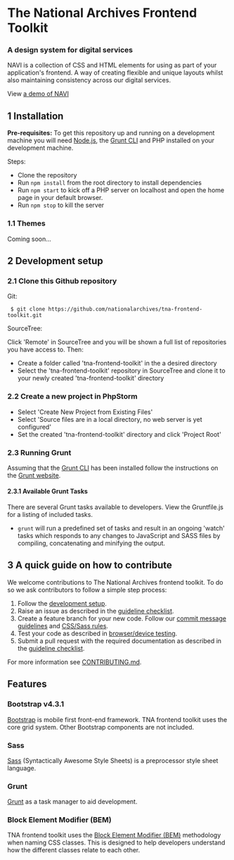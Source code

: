 # The National Archives Frontend Toolkit

### A design system for digital services

NAVI is a collection of CSS and HTML elements for using as part of your application's frontend. A way of creating flexible and unique layouts whilst also maintaining consistency across our digital services.

View [a demo of NAVI](https://cdn.nationalarchives.gov.uk/toolkit/index.html)

## 1 Installation

**Pre-requisites:** To get this repository up and running on a development machine you will need [Node.js](https://nodejs.org/en/), the [Grunt CLI](https://gruntjs.com) and PHP installed on your development machine.

Steps: 

* Clone the repository 
* Run `npm install` from the root directory to install dependencies
* Run `npm start` to kick off a PHP server on localhost and open the home page in your default browser.
* Run `npm stop` to kill the server

### 1.1 Themes

Coming soon...

## 2 Development setup

### 2.1 Clone this Github repository

Git:

```
 $ git clone https://github.com/nationalarchives/tna-frontend-toolkit.git
```

SourceTree:

Click 'Remote' in SourceTree and you will be shown a full list of repositories you have access to. Then: 

* Create a folder called 'tna-frontend-toolkit' in the a desired directory
* Select the 'tna-frontend-toolkit' repository in SourceTree and clone it to your newly created 'tna-frontend-toolkit' directory

### 2.2 Create a new project in PhpStorm

* Select 'Create New Project from Existing Files' 
* Select 'Source files are in a local directory, no web server is yet configured' 
* Set the created 'tna-frontend-toolkit' directory and click 'Project Root'

### 2.3 Running Grunt

Assuming that the [Grunt CLI](https://gruntjs.com/getting-started#installing-the-cli) has been installed follow the instructions on the [Grunt website](http://gruntjs.com/getting-started#working-with-an-existing-grunt-project).

#### 2.3.1 Available Grunt Tasks 

There are several Grunt tasks available to developers. View the Gruntfile.js for a listing of included tasks.

* ```grunt``` will run a predefined set of tasks and result in an ongoing 'watch' tasks which responds to any changes to JavaScript and SASS files by compiling, concatenating and minifying the output.

## 3 A quick guide on how to contribute

We welcome contributions to The National Archives frontend toolkit. To do so we ask contributors to follow a simple step process:

1. Follow the [development setup](#2-development-setup).
2. Raise an issue as described in the [guideline checklist](https://github.com/nationalarchives/tna-frontend-toolkit/blob/develop/CONTRIBUTING.md#31-guideline-checklist).
3. Create a feature branch for your new code. Follow our [commit message guidelines](https://github.com/nationalarchives/tna-frontend-toolkit/blob/develop/CONTRIBUTING.md#32-commit-messages) and [CSS/Sass rules](https://github.com/nationalarchives/tna-frontend-toolkit/blob/develop/CONTRIBUTING.md#5-css-style-guide).
4. Test your code as described in [browser/device testing](https://github.com/nationalarchives/tna-frontend-toolkit/blob/develop/CONTRIBUTING.md#6-browserdevice-testing).
5. Submit a pull request with the required documentation as described in the [guideline checklist](https://github.com/nationalarchives/tna-frontend-toolkit/blob/develop/CONTRIBUTING.md#31-guideline-checklist).

For more information see [CONTRIBUTING.md](https://github.com/nationalarchives/tna-frontend-toolkit/blob/develop/CONTRIBUTING.md).

## Features

### Bootstrap v4.3.1

[Bootstrap](http://getbootstrap.com/) is mobile first front-end framework. TNA frontend toolkit uses the core grid system. Other Bootstrap components are not included.

### Sass

[Sass](https://sass-lang.com/) (Syntactically Awesome Style Sheets) is a preprocessor style sheet language.

### Grunt

[Grunt](http://gruntjs.com/) as a task manager to aid development.

### Block Element Modifier (BEM)

TNA frontend toolkit uses the [Block Element Modifier (BEM)](http://getbem.com/) methodology when naming CSS classes. This is designed to help developers understand how the different classes relate to each other.

